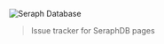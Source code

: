 ![Seraph Database](https://seraph.day/ui/LoginBonus_Stamp.webp)

> Issue tracker for SeraphDB pages
